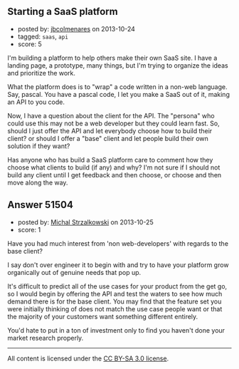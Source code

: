 ## Starting a SaaS platform

- posted by: [jbcolmenares](https://stackexchange.com/users/-1/14024-jbcolmenares) on 2013-10-24
- tagged: `saas`, `api`
- score: 5

<p>I'm building a platform to help others make their own SaaS site. I have a landing page, a prototype, many things, but I'm trying to organize the ideas and prioritize the work.</p>

<p>What the platform does is to "wrap" a code written in a non-web language. Say, pascal. You have a pascal code, I let you make a SaaS out of it, making an API to you code.</p>

<p>Now, I have a question about the client for the API. The "persona" who could use this may not be a web developer but they could learn fast. So, should I just offer the API and let everybody choose how to build their client? or should I offer a "base" client and let people build their own solution if they want?</p>

<p>Has anyone who has build a SaaS platform care to comment how they choose what clients to build (if any) and why? I'm not sure if I should not build any client until I get feedback and then choose, or choose and then move along the way.</p>



## Answer 51504

- posted by: [Michal Strzalkowski](https://stackexchange.com/users/-1/28415-michal-strzalkowski) on 2013-10-25
- score: 1

<p>Have you had much interest from 'non web-developers' with regards to the base client?</p>

<p>I say don't over engineer it to begin with and try to have your platform grow organically out of genuine needs that pop up. </p>

<p>It's difficult to predict all of the use cases for your product from the get go, so I would begin by offering the API and test the waters to see how much demand there is for the base client. You may find that the feature set you were initially thinking of does not match the use case people want or that the majority of your customers want something different entirely. </p>

<p>You'd hate to put in a ton of investment only to find you haven't done your market research properly.</p>




---

All content is licensed under the [CC BY-SA 3.0 license](https://creativecommons.org/licenses/by-sa/3.0/).
